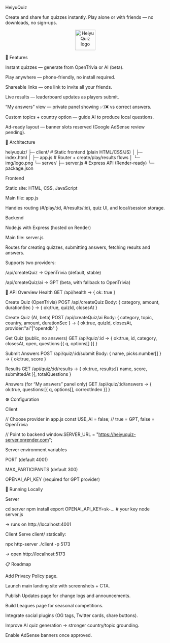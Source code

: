 HeiyuQuiz

Create and share fun quizzes instantly. Play alone or with friends — no downloads, no sign-ups.

<p align="center"> <img src="./client/img/logo.png" alt="HeiyuQuiz logo" height="64"> </p>
🌟 Features

Instant quizzes — generate from OpenTrivia or AI (beta).

Play anywhere — phone-friendly, no install required.

Shareable links — one link to invite all your friends.

Live results — leaderboard updates as players submit.

“My answers” view — private panel showing ✅/❌ vs correct answers.

Custom topics + country option — guide AI to produce local questions.

Ad-ready layout — banner slots reserved (Google AdSense review pending).

🧩 Architecture

heiyuquiz/
├─ client/                     # Static frontend (plain HTML/CSS/JS)
│  ├─ index.html
│  ├─ app.js                   # Router + create/play/results flows
│  └─ img/logo.png
└─ server/
   ├─ server.js                # Express API (Render-ready)
   └─ package.json


Frontend

Static site: HTML, CSS, JavaScript

Main file: app.js

Handles routing (#/play/:id, #/results/:id), quiz UI, and local/session storage.

Backend

Node.js with Express (hosted on Render)

Main file: server.js

Routes for creating quizzes, submitting answers, fetching results and answers.

Supports two providers:

/api/createQuiz → OpenTrivia (default, stable)

/api/createQuiz/ai → GPT (beta, with fallback to OpenTrivia)

🔌 API Overview
Health
GET /api/health
→ { ok: true }

Create Quiz (OpenTrivia)
POST /api/createQuiz
Body: { category, amount, durationSec }
→ { ok:true, quizId, closesAt }

Create Quiz (AI, beta)
POST /api/createQuiz/ai
Body: { category, topic, country, amount, durationSec }
→ { ok:true, quizId, closesAt, provider:"ai"|"opentdb" }

Get Quiz (public, no answers)
GET /api/quiz/:id
→ { ok:true, id, category, closesAt, open, questions:[{ q, options[] }] }

Submit Answers
POST /api/quiz/:id/submit
Body: { name, picks:number[] }
→ { ok:true, score }

Results
GET /api/quiz/:id/results
→ { ok:true, results:[{ name, score, submittedAt }], totalQuestions }

Answers (for “My answers” panel only)
GET /api/quiz/:id/answers
→ { ok:true, questions:[{ q, options[], correctIndex }] }

⚙️ Configuration

Client

// Choose provider in app.js
const USE_AI = false; // true = GPT, false = OpenTrivia

// Point to backend
window.SERVER_URL = "https://heiyuquiz-server.onrender.com";


Server environment variables

PORT (default 4001)

MAX_PARTICIPANTS (default 300)

OPENAI_API_KEY (required for GPT provider)

🚀 Running Locally

Server

cd server
npm install
export OPENAI_API_KEY=sk-...   # your key
node server.js


→ runs on http://localhost:4001

Client
Serve client/ statically:

npx http-server ./client -p 5173


→ open http://localhost:5173

📋 Roadmap

Add Privacy Policy page.

Launch main landing site with screenshots + CTA.

Publish Updates page for change logs and announcements.

Build Leagues page for seasonal competitions.

Integrate social plugins (OG tags, Twitter cards, share buttons).

Improve AI quiz generation → stronger country/topic grounding.

Enable AdSense banners once approved.
